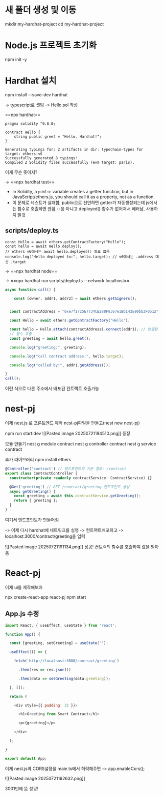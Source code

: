 # 새 폴더 생성 및 이동
mkdir my-hardhat-project
cd my-hardhat-project

# Node.js 프로젝트 초기화
npm init -y

# Hardhat 설치
npm install --save-dev hardhat

-> typescript로 셋팅 -> Hello.sol 작성

==npx hardhat==

```solidity
pragma solidity ^0.8.0;

contract Hello {
    string public greet = "Hello, Hardhat!";
}
```

```
Generating typings for: 2 artifacts in dir: typechain-types for target: ethers-v6
Successfully generated 8 typings!
Compiled 2 Solidity files successfully (evm target: paris).
```
이게 무슨 뜻이지?

-> ==npx hardhat test==

- In Solidity, a `public` variable creates a getter function, but in JavaScript/ethers.js, you should call it as a property, not as a function.
- 이 문제로 테스트가 실패함, public으로 선언하면 getter가 자동생성되는데 js에서는 함수로 호출하면 안됨
--응 아니고 deployed() 함수가 없어져서 에러남, 사용하지 말것


## scripts/deploy.ts
```solidity
const Hello = await ethers.getContractFactory("Hello");
const hello = await Hello.deploy();
// ethers v6에서는 await hello.deployed() 필요 없음
console.log("Hello deployed to:", hello.target); // v6에서는 .address 대신 .target
```

-> ==npx hardhat node==

-> ==npx hardhat run scripts/deploy.ts --network localhost==

```ts
async function call() {

    const [owner, addr1, addr2] = await ethers.getSigners();


  const contractAddress = "0xe7f1725E7734CE288F8367e1Bb143E90bb3F0512"; // 실제 배포된 주소

  const Hello = await ethers.getContractFactory("Hello");

  const hello = Hello.attach(contractAddress).connect(addr1); // 연결된 계약 인스턴스 생성
  // 함수 호출
  const greeting = await hello.greet();

  console.log("greeting:", greeting);

  console.log("call contract address:", hello.target);

  console.log("called by:", addr1.getAddress());

}
call();
```
이런 식으로 다른 주소에서 배포된 컨트랙트 호출가능


# nest-pj

이제 nest.js 로 프론트엔드 제작
nest-pj파일을 만들고(nest new nest-pj)

npm run start:dev
![[Pasted image 20250721184510.png]]
등장

모듈 만들기
nest g module contract
nest g controller contract
nest g service contract

추가 라이브러리
npm install ethers


```ts
@Controller('contract') // 엔드포인트의 기본 경로: /contract
export class ContractController {
  constructor(private readonly contractService: ContractService) {}

  @Get('greeting') // GET /contract/greeting 엔드포인트 생성
  async getGreeting() {
    const greeting = await this.contractService.getGreeting();
    return { greeting };
  }
}
```
여기서 엔드포인트가 만들어짐

-> 이제 다시 hardhat에 네트워크를 실행 -> 컨트랙트배포하고
-> localhost:3000/contract/greeting을 입력

![[Pasted image 20250721191134.png]]
성공! 컨트랙의 함수를 호출하여 값을 받아옴

# React-pj
이제 ui를 제작해보자

npx create-react-app react-pj
npm start

## App.js 수정
```js
import React, { useEffect, useState } from 'react';

function App() {

  const [greeting, setGreeting] = useState('');

  useEffect(() => {

    fetch('http://localhost:3000/contract/greeting')

      .then(res => res.json())

      .then(data => setGreeting(data.greeting));

  }, []);

  return (

    <div style={{ padding: 32 }}>

      <h1>Greeting from Smart Contract</h1>

      <p>{greeting}</p>

    </div>

  );

}

export default App;
```

이제 nest.js의 CORS설정을 main.ts에서 허락해주면
-> app.enableCors();

![[Pasted image 20250721192632.png]]

3001번에 뜸
성공!

